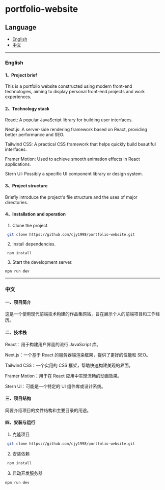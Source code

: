 # portfolio-website

## Language

- [English](#english)
- [中文](#中文)

---

### English

#### 1、Project brief

This is a portfolio website constructed using modern front-end technologies, aiming to display personal front-end projects and work experiences.

#### 2、Technology stack

React: A popular JavaScript library for building user interfaces.

Next.js: A server-side rendering framework based on React, providing better performance and SEO.

Tailwind CSS: A practical CSS framework that helps quickly build beautiful interfaces.

Framer Motion: Used to achieve smooth animation effects in React applications.

Stern UI: Possibly a specific UI component library or design system.

#### 3、Project structure

Briefly introduce the project's file structure and the uses of major directories.

#### 4、Installation and operation

1. Clone the project.

```bash
 git clone https://github.com/cjy1998/portfolio-website.git
```

2. Install dependencies.

```bash
 npm install
```

3. Start the development server.

```bash
npm run dev
```

---

### 中文

#### 一、项目简介

这是一个使用现代前端技术构建的作品集网站，旨在展示个人的前端项目和工作经历。

#### 二、技术栈

React：用于构建用户界面的流行 JavaScript 库。

Next.js：一个基于 React 的服务器端渲染框架，提供了更好的性能和 SEO。

Tailwind CSS：一个实用的 CSS 框架，帮助快速构建美观的界面。

Framer Motion：用于在 React 应用中实现流畅的动画效果。

Stern UI：可能是一个特定的 UI 组件库或设计系统。

#### 三、项目结构

简要介绍项目的文件结构和主要目录的用途。

#### 四、安装与运行

1. 克隆项目

```bash
 git clone https://github.com/cjy1998/portfolio-website.git
```

2. 安装依赖

```bash
 npm install
```

3. 启动开发服务器

```bash
npm run dev
```
